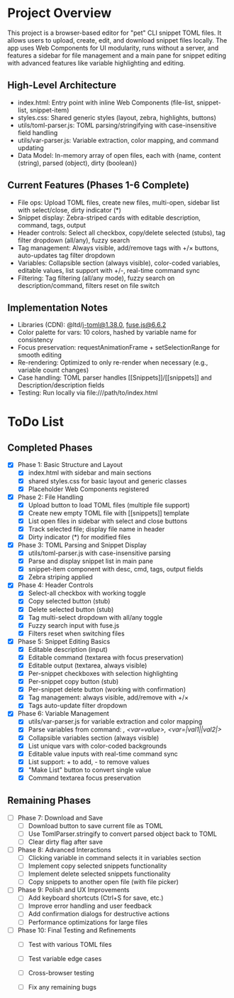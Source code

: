 # Project Overview

This project is a browser-based editor for "pet" CLI snippet TOML files. It allows users to upload, create, edit, and download snippet files locally. The app uses Web Components for UI modularity, runs without a server, and features a sidebar for file management and a main pane for snippet editing with advanced features like variable highlighting and editing.

## High-Level Architecture
- index.html: Entry point with inline Web Components (file-list, snippet-list, snippet-item)
- styles.css: Shared generic styles (layout, zebra, highlights, buttons)
- utils/toml-parser.js: TOML parsing/stringifying with case-insensitive field handling
- utils/var-parser.js: Variable extraction, color mapping, and command updating
- Data Model: In-memory array of open files, each with {name, content (string), parsed (object), dirty (boolean)}

## Current Features (Phases 1-6 Complete)
- File ops: Upload TOML files, create new files, multi-open, sidebar list with select/close, dirty indicator (*)
- Snippet display: Zebra-striped cards with editable description, command, tags, output
- Header controls: Select all checkbox, copy/delete selected (stubs), tag filter dropdown (all/any), fuzzy search
- Tag management: Always visible, add/remove tags with +/× buttons, auto-updates tag filter dropdown
- Variables: Collapsible section (always visible), color-coded variables, editable values, list support with +/-, real-time command sync
- Filtering: Tag filtering (all/any mode), fuzzy search on description/command, filters reset on file switch

## Implementation Notes
- Libraries (CDN): @ltd/j-toml@1.38.0, fuse.js@6.6.2
- Color palette for vars: 10 colors, hashed by variable name for consistency
- Focus preservation: requestAnimationFrame + setSelectionRange for smooth editing
- Re-rendering: Optimized to only re-render when necessary (e.g., variable count changes)
- Case handling: TOML parser handles [[Snippets]]/[[snippets]] and Description/description fields
- Testing: Run locally via file:///path/to/index.html


# ToDo List

## Completed Phases
- [x] Phase 1: Basic Structure and Layout
  - [x] index.html with sidebar and main sections
  - [x] shared styles.css for basic layout and generic classes
  - [x] Placeholder Web Components registered

- [x] Phase 2: File Handling
  - [x] Upload button to load TOML files (multiple file support)
  - [x] Create new empty TOML file with [[snippets]] template
  - [x] List open files in sidebar with select and close buttons
  - [x] Track selected file; display file name in header
  - [x] Dirty indicator (*) for modified files

- [x] Phase 3: TOML Parsing and Snippet Display
  - [x] utils/toml-parser.js with case-insensitive parsing
  - [x] Parse and display snippet list in main pane
  - [x] snippet-item component with desc, cmd, tags, output fields
  - [x] Zebra striping applied

- [x] Phase 4: Header Controls
  - [x] Select-all checkbox with working toggle
  - [x] Copy selected button (stub)
  - [x] Delete selected button (stub)
  - [x] Tag multi-select dropdown with all/any toggle
  - [x] Fuzzy search input with fuse.js
  - [x] Filters reset when switching files

- [x] Phase 5: Snippet Editing Basics
  - [x] Editable description (input)
  - [x] Editable command (textarea with focus preservation)
  - [x] Editable output (textarea, always visible)
  - [x] Per-snippet checkboxes with selection highlighting
  - [x] Per-snippet copy button (stub)
  - [x] Per-snippet delete button (working with confirmation)
  - [x] Tag management: always visible, add/remove with +/×
  - [x] Tags auto-update filter dropdown

- [x] Phase 6: Variable Management
  - [x] utils/var-parser.js for variable extraction and color mapping
  - [x] Parse variables from command: <var>, <var=value>, <var=|_val1_||_val2_|>
  - [x] Collapsible variables section (always visible)
  - [x] List unique vars with color-coded backgrounds
  - [x] Editable value inputs with real-time command sync
  - [x] List support: + to add, - to remove values
  - [x] "Make List" button to convert single value
  - [x] Command textarea focus preservation

## Remaining Phases

- [ ] Phase 7: Download and Save
  - [ ] Download button to save current file as TOML
  - [ ] Use TomlParser.stringify to convert parsed object back to TOML
  - [ ] Clear dirty flag after save

- [ ] Phase 8: Advanced Interactions
  - [ ] Clicking variable in command selects it in variables section
  - [ ] Implement copy selected snippets functionality
  - [ ] Implement delete selected snippets functionality
  - [ ] Copy snippets to another open file (with file picker)

- [ ] Phase 9: Polish and UX Improvements
  - [ ] Add keyboard shortcuts (Ctrl+S for save, etc.)
  - [ ] Improve error handling and user feedback
  - [ ] Add confirmation dialogs for destructive actions
  - [ ] Performance optimizations for large files

- [ ] Phase 10: Final Testing and Refinements
  - [ ] Test with various TOML files
  - [ ] Test variable edge cases
  - [ ] Cross-browser testing
  - [ ] Fix any remaining bugs


